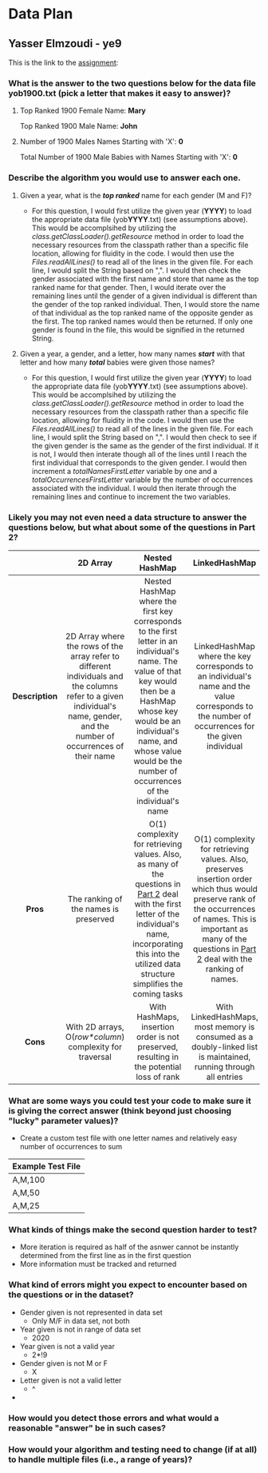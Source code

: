 # Data Plan
## Yasser Elmzoudi - ye9

This is the link to the [assignment](http://www.cs.duke.edu/courses/compsci307/current/assign/01_data/):


### What is the answer to the two questions below for the data file yob1900.txt (pick a letter that makes it easy to answer)? 
1.  Top Ranked 1900 Female Name:  **Mary**

    Top Ranked 1900 Male Name:    **John**

1.  Number of 1900 Males Names Starting with 'X':                  **0**

    Total Number of 1900 Male Babies with Names Starting with 'X':  **0**

### Describe the algorithm you would use to answer each one.
1. Given a year, what is the ***top ranked*** name for each gender (M and F)?
    - For this question, I would first utilize the given year (**YYYY**)  to load the appropriate data file (yob**YYYY**.txt) (see assumptions above). This would be accomplsihed by utilizing the *class.getClassLoader().getResource* method in order to load the necessary resources from the classpath rather than a specific file location, allowing for fluidity in the code. I would then use the *Files.readAllLines()* to read all of the lines in the given file. For each line, I would split the String based on ",". I would then check the gender associated with the first name and store that name as the top ranked name for that gender. Then, I would iterate over the remaining lines until the gender of a given individual is different than the gender of the top ranked individual. Then, I would store the name of that individual as the top ranked name of the opposite gender as the first. The top ranked names would then be returned. If only one gender is found in the file, this would be signified in the returned String.

1. Given a year, a gender, and a letter, how many names ***start*** with that letter and how many ***total*** babies were given those names?
    - For this question, I would first utilize the given year (**YYYY**)  to load the appropriate data file (yob**YYYY**.txt) (see assumptions above). This would be accomplsihed by utilizing the *class.getClassLoader().getResource* method in order to load the necessary resources from the classpath rather than a specific file location, allowing for fluidity in the code. I would then use the *Files.readAllLines()* to read all of the lines in the given file. For each line, I would split the String based on ",". I would then check to see if the given gender is the same as the gender of the first individual. If it is not, I would then interate though all of the lines until I reach the first individual that corresponds to the given gender. I would then increment a *totalNamesFirstLetter* variable by one and a *totalOccurrencesFirstLetter* variable by the number of occurrences associated with the individual. I would then iterate through the remaining lines and continue to increment the two variables.

### Likely you may not even need a data structure to answer the questions below, but what about some of the questions in Part 2?

|                 |     2D Array      | Nested HashMap |   LinkedHashMap   |
|:---------------:|:-----------------:|:--------------:|:-----------------------:|
| **Description** |    2D Array where the rows of the array refer to different individuals and the columns refer to a given individual's name, gender, and the number of occurrences of their name     | Nested HashMap where the first key corresponds to the first letter in an individual's name. The value of that key would then be a HashMap whose key would be an individual's name, and whose value would be the number of occurrences of the individual's name             |  LinkedHashMap where the key corresponds to an individual's name and the value corresponds to the number of occurrences for the given individual |
|     **Pros**     | The ranking of the names is preserved |      O(1) complexity for retrieving values. Also, as many of the questions in [Part 2](https://www2.cs.duke.edu/courses/fall20/compsci307d/assign/01_data/part2.php) deal with the first letter of the individual's name, incorporating this into the utilized data structure simplifies the coming tasks       |   O(1) complexity for retrieving values. Also, preserves insertion order which thus would preserve rank of the occurrences of names. This is important as many of the questions in [Part 2](https://www2.cs.duke.edu/courses/fall20/compsci307d/assign/01_data/part2.php) deal with the ranking of names.   |
|     **Cons**     |     With 2D arrays, O(*row\*column*) complexity for traversal      |   With HashMaps, insertion order is not preserved, resulting in the potential loss of rank              |   With LinkedHashMaps, most memory is consumed as a doubly-linked list is maintained, running through all entries   |

### What are some ways you could test your code to make sure it is giving the correct answer (think beyond just choosing "lucky" parameter values)?
- Create a custom test file with one letter names and relatively easy number of occurrences to sum

| Example Test File | 
| ------ |
| A,M,100 |
| A,M,50 |
| A,M,25 |


### What kinds of things make the second question harder to test?
- More iteration is required as half of the asnwer cannot be instantly determined from the first line as in the first question
- More information must be tracked and returned

### What kind of errors might you expect to encounter based on the questions or in the dataset?
- Gender given is not represented in data set   
    - Only M/F in data set, not both
- Year given is not in range of data set        
    - 2020
- Year given is not a valid year                
    - 2*!9
- Gender given is not M or F                    
    - X
- Letter given is not a valid letter            
    - ^
- 


### How would you detect those errors and what would a reasonable "answer" be in such cases?

### How would your algorithm and testing need to change (if at all) to handle multiple files (i.e., a range of years)?

